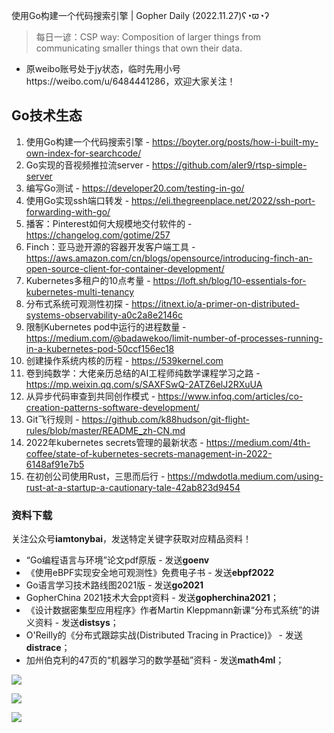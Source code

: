 使用Go构建一个代码搜索引擎 | Gopher Daily (2022.11.27)ʕ◔ϖ◔ʔ

>每日一谚：CSP way: Composition of larger things from communicating smaller things that own their data.


- 原weibo账号处于jy状态，临时先用小号https://weibo.com/u/6484441286，欢迎大家关注！

## Go技术生态

1. 使用Go构建一个代码搜索引擎 - https://boyter.org/posts/how-i-built-my-own-index-for-searchcode/
2. Go实现的音视频推拉流server - https://github.com/aler9/rtsp-simple-server
3. 编写Go测试 - https://developer20.com/testing-in-go/
4. 使用Go实现ssh端口转发 - https://eli.thegreenplace.net/2022/ssh-port-forwarding-with-go/
5. 播客：Pinterest如何大规模地交付软件的 - https://changelog.com/gotime/257
6. Finch：亚马逊开源的容器开发客户端工具 - https://aws.amazon.com/cn/blogs/opensource/introducing-finch-an-open-source-client-for-container-development/
7. Kubernetes多租户的10点考量 - https://loft.sh/blog/10-essentials-for-kubernetes-multi-tenancy
8. 分布式系统可观测性初探 - https://itnext.io/a-primer-on-distributed-systems-observability-a0c2a8e2146c
9. 限制Kubernetes pod中运行的进程数量 - https://medium.com/@badawekoo/limit-number-of-processes-running-in-a-kubernetes-pod-50ccf156ec18
10. 创建操作系统内核的历程 - https://539kernel.com
11. 卷到纯数学：大佬亲历总结的AI工程师纯数学课程学习之路 - https://mp.weixin.qq.com/s/SAXFSwQ-2ATZ6elJ2RXuUA
12. 从异步代码审查到共同创作模式 - https://www.infoq.com/articles/co-creation-patterns-software-development/
13. Git飞行规则 - https://github.com/k88hudson/git-flight-rules/blob/master/README_zh-CN.md
14. 2022年kubernetes secrets管理的最新状态 - https://medium.com/4th-coffee/state-of-kubernetes-secrets-management-in-2022-6148af91e7b5
15. 在初创公司使用Rust，三思而后行 - https://mdwdotla.medium.com/using-rust-at-a-startup-a-cautionary-tale-42ab823d9454


### 资料下载

关注公众号**iamtonybai**，发送特定关键字获取对应精品资料！

* “Go编程语言与环境”论文pdf原版 - 发送**goenv**
* 《使用eBPF实现安全地可观测性》免费电子书 - 发送**ebpf2022**
* Go语言学习技术路线图2021版 - 发送**go2021**
* GopherChina 2021技术大会ppt资料 - 发送**gopherchina2021**；
* 《设计数据密集型应用程序》作者Martin Kleppmann新课“分布式系统”的讲义资料 - 发送**distsys**；
* O'Reilly的《分布式跟踪实战(Distributed Tracing in Practice)》 - 发送**distrace**；
* 加州伯克利的47页的“机器学习的数学基础”资料 - 发送**math4ml**；

![](https://mmbiz.qpic.cn/mmbiz_png/cH6WzfQ94mb54jsFJZ3Knmz8obUsf3PBShthmdSw5E01TcYmUReGkj0BWpxHak1HlnlzHvLmKax53YSGr7aNlA/0?wx_fmt=png)

![](https://mmbiz.qpic.cn/mmbiz_png/cH6WzfQ94mZsOgPXTXZgWiaE03ib9r9WFJXC6xJCA5Y6VSesOZqlGxYfODibvR7UPGxiaM7SZZNQZkRtggPXEfBdwQ/0?wx_fmt=png)

![](https://mmbiz.qpic.cn/mmbiz_png/cH6WzfQ94mb54jsFJZ3Knmz8obUsf3PBrSoqeMvoWCticN2cpU64fJ0FYQdXJhP7ia7WRh8628uOAsQYeE2NibRRw/0?wx_fmt=png)

